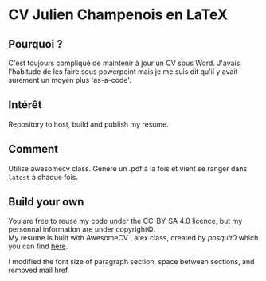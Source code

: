 # CV Julien Champenois en LaTeX

## Pourquoi ?

C'est toujours compliqué de maintenir à jour un CV sous Word. J'avais l'habitude de les faire sous powerpoint mais je me suis dit qu'il y avait surement un moyen plus 'as-a-code'.  

## Intérêt

Repository to host, build and publish my resume.

## Comment

Utilise awesomecv class.
Génère un .pdf à la fois et vient se ranger dans `latest` à chaque fois.

## Build your own

You are free to reuse my code under the CC-BY-SA 4.0 licence, but my personnal information are under copyright©.  
My resume is built with AwesomeCV Latex class, created by *posquit0* which you can find [here](https://github.com/posquit0/Awesome-CV).

I modified the font size of paragraph section, space between sections, and removed mail href.
